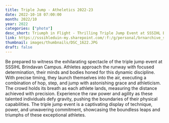 ```yaml
---
title: Triple Jump - Atheletics 2022-23
date: 2022-10-18 07:00:00
month: 2022/10
year: 2022
categories: ["photo"]
desc_short: Triumph in Flight - Thrilling Triple Jump Event at SSSIHL Brindavan Campus - Technique, Power, and Boundless Leaps
link: https://sssihleduin-my.sharepoint.com/:f:/g/personal/brnarchive_sssihl_edu_in/EuxwcnIYlc5DizNztRoJ-N4BvtV4pnBxcln8ugI-Kw6A1w?e=GoQQtc
thumbnail: images/thumbnails/DSC_1622.JPG
draft: false
---
```


Be prepared to witness the exhilarating spectacle of the triple jump event at SSSIHL Brindavan Campus. Athletes approach the runway with focused determination, their minds and bodies honed for this dynamic discipline. With precise timing, they launch themselves into the air, executing a combination of hop, step, and jump with astonishing grace and athleticism. The crowd holds its breath as each athlete lands, measuring the distance achieved with precision. Experience the raw power and agility as these talented individuals defy gravity, pushing the boundaries of their physical capabilities. The triple jump event is a captivating display of technique, power, and unwavering commitment, showcasing the boundless leaps and triumphs of these exceptional athletes.

